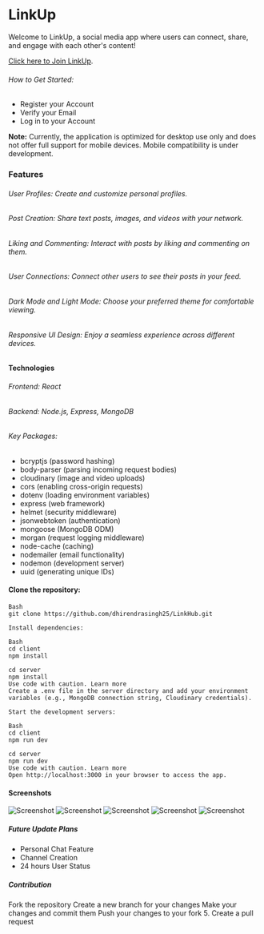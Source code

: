 # LinkUp
Welcome to LinkUp, a social media app where users can connect, share, and engage with each other's content!

 [Click here to Join LinkUp](https://linkup-ds.netlify.app/).
 
###### How to Get Started:
- Register your Account
- Verify your Email
- Log in to your Account

<b>Note:</b> Currently, the application is optimized for desktop use only and does not offer full support for mobile devices. Mobile compatibility is under development.



### Features

###### User Profiles: Create and customize personal profiles.

###### Post Creation: Share text posts, images, and videos with your network.

###### Liking and Commenting: Interact with posts by liking and commenting on them.

###### User Connections: Connect other users to see their posts in your feed.

###### Dark Mode and Light Mode: Choose your preferred theme for comfortable viewing.

###### Responsive UI Design: Enjoy a seamless experience across different devices.

#### Technologies

###### Frontend: React
###### Backend: Node.js, Express, MongoDB
###### Key Packages: 

- bcryptjs (password hashing)
- body-parser (parsing incoming request bodies)
- cloudinary (image and video uploads)
- cors (enabling cross-origin requests)
- dotenv (loading environment variables)
- express (web framework)
- helmet (security middleware)
- jsonwebtoken (authentication)
- mongoose (MongoDB ODM)
- morgan (request logging middleware)
- node-cache (caching)
- nodemailer (email functionality)
- nodemon (development server)
- uuid (generating unique IDs)

#### Clone the repository:
    Bash
    git clone https://github.com/dhirendrasingh25/LinkHub.git

    Install dependencies: 

    Bash
    cd client
    npm install

    cd server
    npm install
    Use code with caution. Learn more
    Create a .env file in the server directory and add your environment variables (e.g., MongoDB connection string, Cloudinary credentials).

    Start the development servers:

    Bash
    cd client
    npm run dev

    cd server
    npm run dev
    Use code with caution. Learn more
    Open http://localhost:3000 in your browser to access the app.

#### Screenshots

![Screenshot](https://res.cloudinary.com/dzpmwlc9b/image/upload/v1703488770/SOCIALMEDIA/eix1skqmktwifrdsm1dv.png)
![Screenshot](https://res.cloudinary.com/dzpmwlc9b/image/upload/v1703488828/SOCIALMEDIA/umlhqw9kleh2ljj8pjdo.png)
![Screenshot](https://res.cloudinary.com/dzpmwlc9b/image/upload/v1703488752/SOCIALMEDIA/s9qskibr5k7hniqgqfe4.png)
![Screenshot](https://res.cloudinary.com/dzpmwlc9b/image/upload/v1703488733/SOCIALMEDIA/lpddsrmwpemadpwwyezs.png)
![Screenshot](https://res.cloudinary.com/dzpmwlc9b/image/upload/v1703488710/SOCIALMEDIA/p1zjcyjwilzfecxdxyul.png)

##### Future Update Plans
- Personal Chat Feature
- Channel Creation
- 24 hours User Status


##### Contribution
Fork the repository
Create a new branch for your changes
Make your changes and commit them
Push your changes to your fork 5. Create a pull request

